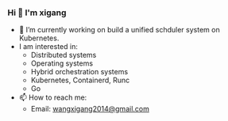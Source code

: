 ### Hi 👋 I'm xigang

- 🌱 I’m currently working on build a unified schduler system on Kubernetes.
- I am interested in:
    - Distributed systems
    - Operating systems
    - Hybrid orchestration systems
    - Kubernetes, Containerd, Runc
    - Go
- 📫 How to reach me:
  - Email: wangxigang2014@gmail.com 

<!--
**xigang/xigang** is a ✨ _special_ ✨ repository because its `README.md` (this file) appears on your GitHub profile.

Here are some ideas to get you started:

- 🔭 I’m currently working on ...
- 🌱 I’m currently learning ...
- 👯 I’m looking to collaborate on ...
- 🤔 I’m looking for help with ...
- 💬 Ask me about ...
- 📫 How to reach me: ...
- 😄 Pronouns: ...
- ⚡ Fun fact: ...
-->



